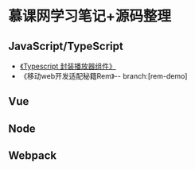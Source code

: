 # 慕课网学习笔记+源码整理

## JavaScript/TypeScript

- [《Typescript 封装播放器组件》](/tree/ts-player)
- 《移动web开发适配秘籍Rem》-- branch:[rem-demo]

## Vue


## Node

## Webpack


